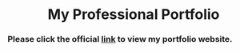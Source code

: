 <h1 align="center">My Professional Portfolio</h1> 

<h3>Please click the official <a href="https://lancelotoleiana-portfolio.netlify.app">link</a> to view my portfolio website.</h3>
